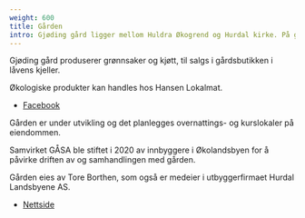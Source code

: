 ```yaml
---
weight: 600
title: Gården
intro: Gjøding gård ligger mellom Huldra Økogrend og Hurdal kirke. På gården finnes økologisk landbruk med grønnsaksproduksjon og dyrehold.
---
```


Gjøding gård produserer grønnsaker og kjøtt, til salgs i gårdsbutikken i låvens kjeller. 

Økologiske produkter kan handles hos Hansen Lokalmat.

- [Facebook](https://www.facebook.com/hansen.lokalmat/)

Gården er under utvikling og det planlegges overnattings- og kurslokaler på eiendommen. 

Samvirket GÅSA ble stiftet i 2020 av innbyggere i Økolandsbyen for å påvirke driften av og samhandlingen med gården.

Gården eies av Tore Borthen, som også er medeier i utbyggerfirmaet Hurdal Landsbyene AS.

- [Nettside](https://hurdallandsbyene.no/)
